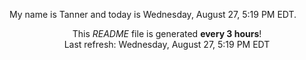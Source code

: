 My name is Tanner and today is Wednesday, August 27, 5:19 PM EDT.

<p align="center">This <i>README</i> file is generated <b>every 3 hours</b>!</br>Last refresh: Wednesday, August 27, 5:19 PM EDT<br /></p>
